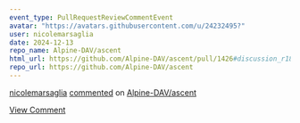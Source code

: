 ```yaml
---
event_type: PullRequestReviewCommentEvent
avatar: "https://avatars.githubusercontent.com/u/24232495?"
user: nicolemarsaglia
date: 2024-12-13
repo_name: Alpine-DAV/ascent
html_url: https://github.com/Alpine-DAV/ascent/pull/1426#discussion_r1884648613
repo_url: https://github.com/Alpine-DAV/ascent
---
```


<a href='https://github.com/nicolemarsaglia' target='_blank'>nicolemarsaglia</a> <a href='https://github.com/Alpine-DAV/ascent/pull/1426#discussion_r1884648613' target='_blank'>commented</a> on <a href='https://github.com/Alpine-DAV/ascent' target='_blank'>Alpine-DAV/ascent</a>

<a href='https://github.com/Alpine-DAV/ascent/pull/1426#discussion_r1884648613' target='_blank'>View Comment</a>